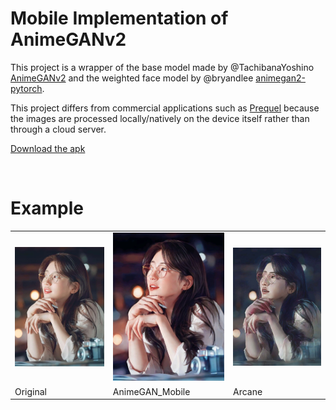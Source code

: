# Mobile Implementation of AnimeGANv2


This project is a wrapper of the base model made by @TachibanaYoshino
[AnimeGANv2](https://github.com/TachibanaYoshino/AnimeGANv2) and the weighted face model by @bryandlee [
animegan2-pytorch](https://github.com/bryandlee/animegan2-pytorch).


This project differs from commercial applications such as [Prequel](https://www.prequel.app/) because the images are
processed locally/natively on the device itself rather than through a cloud server.

[Download the apk](https://github.com/juanjaho/animeGAN_Mobile/releases/tag/v0.2.0-alpha)

<br />

# Example

<table style="border: none; border-spacing: 0;">
    <tr>
        <td>
            <img src="example/original.jpg"
            alt="Elephant at sunset"
            width="230">
        </td>
        <td>
            <img src="example/result.jpg"
            alt="Elephant at sunset"
            width="230">
        </td>
        <td>
            <img src="example/arcane.jpg"
            alt="Elephant at sunset"
            width="230">
        </td>
    </tr>
    <tr>
        <td>
            Original
        </td>
        <td>
            AnimeGAN_Mobile
        </td>
        <td>
            Arcane
        </td>
    </tr>
</table>
            
